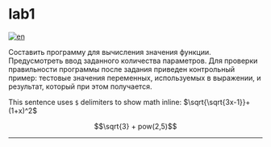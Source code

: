 # lab1
[![en](https://img.shields.io/badge/lang-en-red.svg)](https://github.com/nikolay2022/sem2_csharp/blob/main/lab1/README.md)

Составить программу для вычисления значения функции. 
Предусмотреть ввод заданного количества параметров. Для проверки 
правильности программы после задания приведен контрольный пример: 
тестовые значения переменных, используемых в выражении, и результат, 
который при этом получается.

This sentence uses `$` delimiters to show math inline:  $\sqrt{\sqrt{3x-1}}+(1+x)^2$

```math
\sqrt{3} + pow(2,5)
```

---
